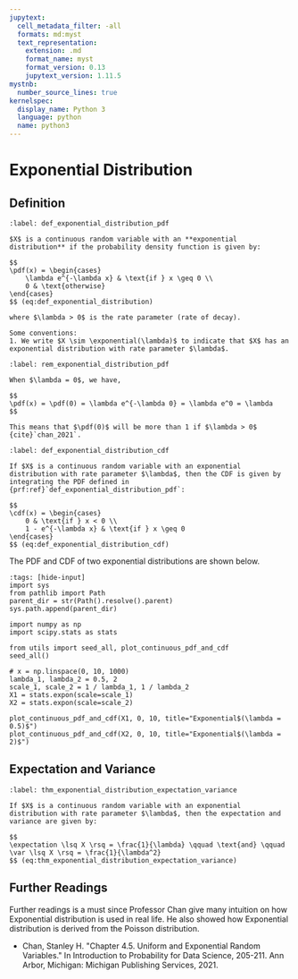 ```yaml
---
jupytext:
  cell_metadata_filter: -all
  formats: md:myst
  text_representation:
    extension: .md
    format_name: myst
    format_version: 0.13
    jupytext_version: 1.11.5
mystnb:
  number_source_lines: true
kernelspec:
  display_name: Python 3
  language: python
  name: python3
---
```


# Exponential Distribution

## Definition

```{prf:definition} Exponential Distribution (PDF)
:label: def_exponential_distribution_pdf

$X$ is a continuous random variable with an **exponential distribution** if the probability density function is given by:

$$
\pdf(x) = \begin{cases}
    \lambda e^{-\lambda x} & \text{if } x \geq 0 \\
    0 & \text{otherwise}
\end{cases}
$$ (eq:def_exponential_distribution)

where $\lambda > 0$ is the rate parameter (rate of decay).

Some conventions:
1. We write $X \sim \exponential(\lambda)$ to indicate that $X$ has an exponential distribution with rate parameter $\lambda$.
```

```{prf:remark} Exponential Distribution (PDF)
:label: rem_exponential_distribution_pdf

When $\lambda = 0$, we have,

$$
\pdf(x) = \pdf(0) = \lambda e^{-\lambda 0} = \lambda e^0 = \lambda
$$

This means that $\pdf(0)$ will be more than 1 if $\lambda > 0$ {cite}`chan_2021`.
```

```{prf:definition} Exponential Distribution (CDF)
:label: def_exponential_distribution_cdf

If $X$ is a continuous random variable with an exponential distribution with rate parameter $\lambda$, then the CDF is given by integrating the PDF defined in {prf:ref}`def_exponential_distribution_pdf`:

$$
\cdf(x) = \begin{cases}
    0 & \text{if } x < 0 \\
    1 - e^{-\lambda x} & \text{if } x \geq 0
\end{cases}
$$ (eq:def_exponential_distribution_cdf)
```

The PDF and CDF of two exponential distributions are shown below.


```{code-cell} ipython3
:tags: [hide-input]
import sys
from pathlib import Path
parent_dir = str(Path().resolve().parent)
sys.path.append(parent_dir)

import numpy as np
import scipy.stats as stats

from utils import seed_all, plot_continuous_pdf_and_cdf
seed_all()

# x = np.linspace(0, 10, 1000)
lambda_1, lambda_2 = 0.5, 2
scale_1, scale_2 = 1 / lambda_1, 1 / lambda_2
X1 = stats.expon(scale=scale_1)
X2 = stats.expon(scale=scale_2)

plot_continuous_pdf_and_cdf(X1, 0, 10, title="Exponential$(\lambda = 0.5)$")
plot_continuous_pdf_and_cdf(X2, 0, 10, title="Exponential$(\lambda = 2)$")
```

## Expectation and Variance

```{prf:theorem} Expectation and Variance of Exponential Distribution
:label: thm_exponential_distribution_expectation_variance

If $X$ is a continuous random variable with an exponential distribution with rate parameter $\lambda$, then the expectation and variance are given by:

$$
\expectation \lsq X \rsq = \frac{1}{\lambda} \qquad \text{and} \qquad \var \lsq X \rsq = \frac{1}{\lambda^2}
$$ (eq:thm_exponential_distribution_expectation_variance)
```

## Further Readings

Further readings is a must since Professor Chan give many intuition on how Exponential distribution is used in real life.
He also showed how Exponential distribution is derived from the Poisson distribution.

- Chan, Stanley H. "Chapter 4.5. Uniform and Exponential Random Variables." In Introduction to Probability for Data Science, 205-211. Ann Arbor, Michigan: Michigan Publishing Services, 2021. 
